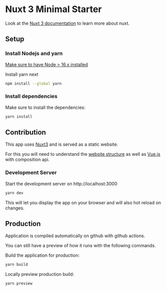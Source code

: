 # Nuxt 3 Minimal Starter

Look at the [Nuxt 3 documentation](https://nuxt.com/docs/getting-started/introduction) to learn more about nuxt.

## Setup

### Install Nodejs and yarn

[Make sure to have Node > 16.x installed](https://nodejs.org/en/download)

Install yarn next
```bash
npm install --global yarn
```

### Install dependencies
Make sure to install the dependencies:

```bash
yarn install
```

## Contribution

This app uses [Nuxt3](https://nuxt.com/docs/getting-started/introduction) and is served as a static website.

For this you will need to understand the [website structure](https://nuxt.com/docs/guide/directory-structure/nuxt) as well as [Vue.js](https://vuejs.org/guide/introduction.html) with composition api.

### Development Server

Start the development server on http://localhost:3000

```bash
yarn dev
```

This will let you display the app on your browser and will also hot reload on changes.

## Production

Application is compiled automatically on github with github actions.

You can still have a preview of how it runs with the following commands.

Build the application for production:

```bash
yarn build
```

Locally preview production build:

```bash
yarn preview
```